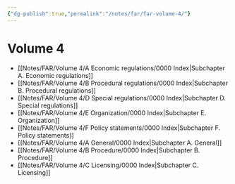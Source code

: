 ```yaml
---
{"dg-publish":true,"permalink":"/notes/far/far-volume-4/"}
---
```



# Volume 4

- [[Notes/FAR/Volume 4/A Economic regulations/0000 Index\|Subchapter A. Economic regulations]]
- [[Notes/FAR/Volume 4/B Procedural regulations/0000 Index\|Subchapter B. Procedural regulations]]
- [[Notes/FAR/Volume 4/D Special regulations/0000 Index\|Subchapter D. Special regulations]]
- [[Notes/FAR/Volume 4/E Organization/0000 Index\|Subchapter E. Organization]]
- [[Notes/FAR/Volume 4/F Policy statements/0000 Index\|Subchapter F. Policy statements]]
- [[Notes/FAR/Volume 4/A General/0000 Index\|Subchapter A. General]]
- [[Notes/FAR/Volume 4/B Procedure/0000 Index\|Subchapter B. Procedure]]
- [[Notes/FAR/Volume 4/C Licensing/0000 Index\|Subchapter C. Licensing]]
